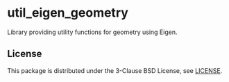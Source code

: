 # util_eigen_geometry

Library providing utility functions for geometry using Eigen.

## License
This package is distributed under the 3-Clause BSD License, see [LICENSE](LICENSE).
